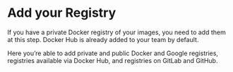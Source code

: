 # Add your Registry

If you have a private Docker registry of your images, you need to add them at this step. Docker Hub is already added to your team by default.

Here you’re able to add private and public Docker and Google registries, registries available via Docker Hub, and registries on GitLab and GitHub.
